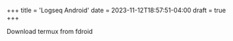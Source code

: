 +++
title = 'Logseq Android'
date = 2023-11-12T18:57:51-04:00
draft = true
+++

Download termux from fdroid
